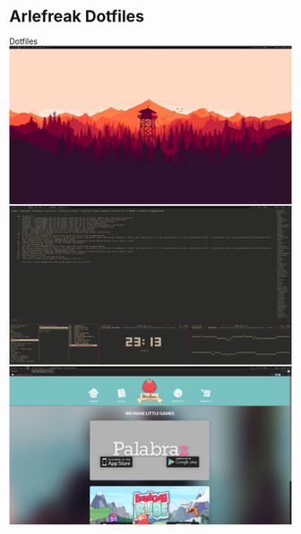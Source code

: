 Arlefreak Dotfiles
========

Dotfiles
![screen1](/screens/screen1.png "Screen1")
![screen2](/screens/screen2.png "Screen2")
![screen3](/screens/screen3.png "Screen3")